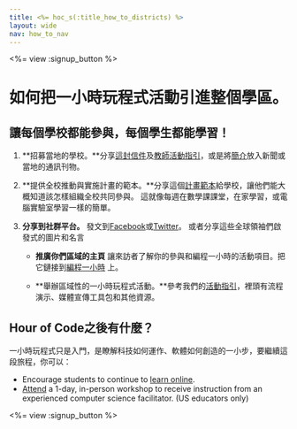 ```yaml
---
title: <%= hoc_s(:title_how_to_districts) %>
layout: wide
nav: how_to_nav
---
```

<%= view :signup_button %>

# 如何把一小時玩程式活動引進整個學區。

## 讓每個學校都能參與，每個學生都能學習！

1. **招募當地的學校。**分享[這封信件](<%= resolve_url('/promote/resources#sample-emails') %>)及[教師活動指引](<%= resolve_url('/how-to') %>)，或是將[簡介](<%= resolve_url('/promote/stats') %>)放入新聞或當地的通訊刊物。

2. **提供全校推動與實施計畫的範本。**分享這個[計畫範本](<%= localized_file('/files/HOC_Logistics_plan.pdf') %>)給學校，讓他們能大概知道該怎樣組織全校共同參與。 這就像每週在數學課課堂，在家學習，或電腦實驗室學習一樣的簡單。

3. **分享到社群平台。** 發文到[Facebook](https://www.facebook.com/sharer/sharer.php?u=http%3A%2F%2Fhourofcode.com%2Fus)或[Twitter](https://twitter.com/intent/tweet?url=http%3A%2F%2Fhourofcode.com&text=I%27m%20participating%20in%20this%20year%27s%20%23HourOfCode%2C%20are%20you%3F%20%40codeorg&original_referer=https%3A%2F%2Fwww.google.com%2Furl%3Fq%3Dhttps%253A%252F%252Ftwitter.com%252Fshare%253Fhashtags%253D%2526amp%253Brelated%253Dcodeorg%2526amp%253Btext%253DI%252527m%252Bparticipating%252Bin%252Bthis%252Byear%252527s%252B%252523HourOfCode%25252C%252Bare%252Byou%25253F%252B%252540codeorg%2526amp%253Burl%253Dhttp%25253A%25252F%25252Fhourofcode.com%26sa%3DD%26sntz%3D1%26usg%3DAFQjCNE1GLTUbKZfMlEh9Aj5w0iswz6PYQ&related=codeorg&hashtags=)。 或者分享這些全球領袖們啟發式的圖片和名言[ ](<%= resolve_url('/promote/stats') %>)</p></li> 
    
    - **推廣你們區域的主頁** 讓來訪者了解你的參與和編程一小時的活動項目。把它鏈接到[編程一小時](<%= resolve_url('/') %>) 上。
    
    - **舉辦區域性的一小時玩程式活動。**參考我們的[活動指引](<%= resolve_url('/how-to/events') %>)，裡頭有流程演示、媒體宣傳工具包和其他資源。</ol> 
    
    ## Hour of Code之後有什麼？
    
    一小時玩程式只是入門，是瞭解科技如何運作、軟體如何創造的一小步，要繼續這段旅程，你可以：
    
    - Encourage students to continue to [learn online](<%= codeorg_url('/learn/beyond') %>).
    - [Attend](<%= codeorg_url('/professional-development-workshops') %>) a 1-day, in-person workshop to receive instruction from an experienced computer science facilitator. (US educators only)
    
    <%= view :signup_button %>
